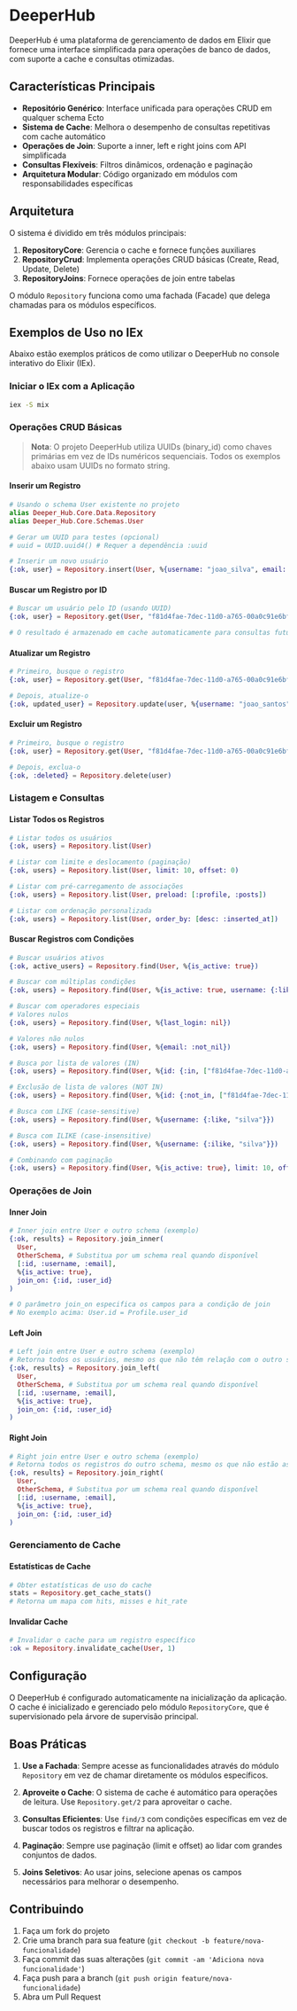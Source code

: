 # DeeperHub

DeeperHub é uma plataforma de gerenciamento de dados em Elixir que fornece uma interface simplificada para operações de banco de dados, com suporte a cache e consultas otimizadas.

## Características Principais

- **Repositório Genérico**: Interface unificada para operações CRUD em qualquer schema Ecto
- **Sistema de Cache**: Melhora o desempenho de consultas repetitivas com cache automático
- **Operações de Join**: Suporte a inner, left e right joins com API simplificada
- **Consultas Flexíveis**: Filtros dinâmicos, ordenação e paginação
- **Arquitetura Modular**: Código organizado em módulos com responsabilidades específicas

## Arquitetura

O sistema é dividido em três módulos principais:

1. **RepositoryCore**: Gerencia o cache e fornece funções auxiliares
2. **RepositoryCrud**: Implementa operações CRUD básicas (Create, Read, Update, Delete)
3. **RepositoryJoins**: Fornece operações de join entre tabelas

O módulo `Repository` funciona como uma fachada (Facade) que delega chamadas para os módulos específicos.

## Exemplos de Uso no IEx

Abaixo estão exemplos práticos de como utilizar o DeeperHub no console interativo do Elixir (IEx).

### Iniciar o IEx com a Aplicação

```bash
iex -S mix
```

### Operações CRUD Básicas

> **Nota**: O projeto DeeperHub utiliza UUIDs (binary_id) como chaves primárias em vez de IDs numéricos sequenciais. Todos os exemplos abaixo usam UUIDs no formato string.

#### Inserir um Registro

```elixir
# Usando o schema User existente no projeto
alias Deeper_Hub.Core.Data.Repository
alias Deeper_Hub.Core.Schemas.User

# Gerar um UUID para testes (opcional)
# uuid = UUID.uuid4() # Requer a dependência :uuid

# Inserir um novo usuário
{:ok, user} = Repository.insert(User, %{username: "joao_silva", email: "joao@example.com", password: "senha123", is_active: true})
```

#### Buscar um Registro por ID

```elixir
# Buscar um usuário pelo ID (usando UUID)
{:ok, user} = Repository.get(User, "f81d4fae-7dec-11d0-a765-00a0c91e6bf6")

# O resultado é armazenado em cache automaticamente para consultas futuras
```

#### Atualizar um Registro

```elixir
# Primeiro, busque o registro
{:ok, user} = Repository.get(User, "f81d4fae-7dec-11d0-a765-00a0c91e6bf6")

# Depois, atualize-o
{:ok, updated_user} = Repository.update(user, %{username: "joao_santos"})
```

#### Excluir um Registro

```elixir
# Primeiro, busque o registro
{:ok, user} = Repository.get(User, "f81d4fae-7dec-11d0-a765-00a0c91e6bf6")

# Depois, exclua-o
{:ok, :deleted} = Repository.delete(user)
```

### Listagem e Consultas

#### Listar Todos os Registros

```elixir
# Listar todos os usuários
{:ok, users} = Repository.list(User)

# Listar com limite e deslocamento (paginação)
{:ok, users} = Repository.list(User, limit: 10, offset: 0)

# Listar com pré-carregamento de associações
{:ok, users} = Repository.list(User, preload: [:profile, :posts])

# Listar com ordenação personalizada
{:ok, users} = Repository.list(User, order_by: [desc: :inserted_at])
```

#### Buscar Registros com Condições

```elixir
# Buscar usuários ativos
{:ok, active_users} = Repository.find(User, %{is_active: true})

# Buscar com múltiplas condições
{:ok, users} = Repository.find(User, %{is_active: true, username: {:like, "admin"}})

# Buscar com operadores especiais
# Valores nulos
{:ok, users} = Repository.find(User, %{last_login: nil})

# Valores não nulos
{:ok, users} = Repository.find(User, %{email: :not_nil})

# Busca por lista de valores (IN)
{:ok, users} = Repository.find(User, %{id: {:in, ["f81d4fae-7dec-11d0-a765-00a0c91e6bf6", "f81d4fae-7dec-11d0-a765-00a0c91e6bf7"]}})

# Exclusão de lista de valores (NOT IN)
{:ok, users} = Repository.find(User, %{id: {:not_in, ["f81d4fae-7dec-11d0-a765-00a0c91e6bf8", "f81d4fae-7dec-11d0-a765-00a0c91e6bf9"]}})

# Busca com LIKE (case-sensitive)
{:ok, users} = Repository.find(User, %{username: {:like, "silva"}})

# Busca com ILIKE (case-insensitive)
{:ok, users} = Repository.find(User, %{username: {:ilike, "silva"}})

# Combinando com paginação
{:ok, users} = Repository.find(User, %{is_active: true}, limit: 10, offset: 0)
```

### Operações de Join

#### Inner Join

```elixir
# Inner join entre User e outro schema (exemplo)
{:ok, results} = Repository.join_inner(
  User,
  OtherSchema, # Substitua por um schema real quando disponível
  [:id, :username, :email],
  %{is_active: true},
  join_on: {:id, :user_id}
)

# O parâmetro join_on especifica os campos para a condição de join
# No exemplo acima: User.id = Profile.user_id
```

#### Left Join

```elixir
# Left join entre User e outro schema (exemplo)
# Retorna todos os usuários, mesmo os que não têm relação com o outro schema
{:ok, results} = Repository.join_left(
  User,
  OtherSchema, # Substitua por um schema real quando disponível
  [:id, :username, :email],
  %{is_active: true},
  join_on: {:id, :user_id}
)
```

#### Right Join

```elixir
# Right join entre User e outro schema (exemplo)
# Retorna todos os registros do outro schema, mesmo os que não estão associados a um usuário
{:ok, results} = Repository.join_right(
  User,
  OtherSchema, # Substitua por um schema real quando disponível
  [:id, :username, :email],
  %{is_active: true},
  join_on: {:id, :user_id}
)
```

### Gerenciamento de Cache

#### Estatísticas de Cache

```elixir
# Obter estatísticas de uso do cache
stats = Repository.get_cache_stats()
# Retorna um mapa com hits, misses e hit_rate
```

#### Invalidar Cache

```elixir
# Invalidar o cache para um registro específico
:ok = Repository.invalidate_cache(User, 1)
```

## Configuração

O DeeperHub é configurado automaticamente na inicialização da aplicação. O cache é inicializado e gerenciado pelo módulo `RepositoryCore`, que é supervisionado pela árvore de supervisão principal.

## Boas Práticas

1. **Use a Fachada**: Sempre acesse as funcionalidades através do módulo `Repository` em vez de chamar diretamente os módulos específicos.

2. **Aproveite o Cache**: O sistema de cache é automático para operações de leitura. Use `Repository.get/2` para aproveitar o cache.

3. **Consultas Eficientes**: Use `find/3` com condições específicas em vez de buscar todos os registros e filtrar na aplicação.

4. **Paginação**: Sempre use paginação (limit e offset) ao lidar com grandes conjuntos de dados.

5. **Joins Seletivos**: Ao usar joins, selecione apenas os campos necessários para melhorar o desempenho.

## Contribuindo

1. Faça um fork do projeto
2. Crie uma branch para sua feature (`git checkout -b feature/nova-funcionalidade`)
3. Faça commit das suas alterações (`git commit -am 'Adiciona nova funcionalidade'`)
4. Faça push para a branch (`git push origin feature/nova-funcionalidade`)
5. Abra um Pull Request

